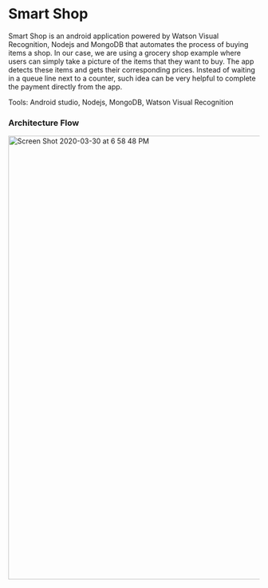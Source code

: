 # Smart Shop
Smart Shop is an android application powered by Watson Visual Recognition, Nodejs and MongoDB that automates the process of buying items a shop. In our case, we are using a grocery shop example where users can simply take a picture of the items that they want to buy. The app detects these items and gets their corresponding prices. Instead of waiting in a queue line next to a counter, such idea can be very helpful to complete the payment directly from the app. <br>

Tools: Android studio, Nodejs, MongoDB, Watson Visual Recognition

### Architecture Flow
<img width="891" alt="Screen Shot 2020-03-30 at 6 58 48 PM" src="https://user-images.githubusercontent.com/15332386/77927791-ae2daf80-72b8-11ea-853a-fe17b1ed2768.png">
